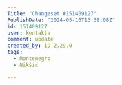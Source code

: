```yaml
---
Title: "Changeset #151409127"
PublishDate: "2024-05-16T13:38:08Z"
id: 151409127
user: kentakta
comment: update
created_by: iD 2.29.0
tags:
  - Montenegro
  - Nikšić

---
```

